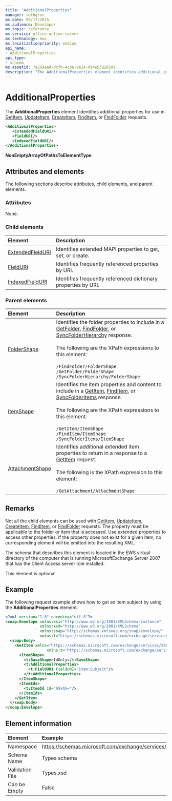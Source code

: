 ```yaml
---
title: "AdditionalProperties"
manager: sethgros
ms.date: 09/17/2015
ms.audience: Developer
ms.topic: reference
ms.service: office-online-server
ms.technology: ews
ms.localizationpriority: medium
api_name:
- AdditionalProperties
api_type:
- schema
ms.assetid: 7a269aed-dcfd-4c3e-9e14-094e53828101
description: "The AdditionalProperties element identifies additional properties for use in GetItem, UpdateItem, CreateItem, FindItem, or FindFolder requests."
---
```


# AdditionalProperties

The **AdditionalProperties** element identifies additional properties for use in [GetItem](getitem.md), [UpdateItem](updateitem.md), [CreateItem](createitem.md), [FindItem](finditem.md), or [FindFolder](findfolder.md) requests. 
  
```xml
<AdditionalProperties>
   <ExtendedFieldURI/>
   <FieldURI/>
   <IndexedFieldURI/>
</AdditionalProperties>
```

 **NonEmptyArrayOfPathsToElementType**
## Attributes and elements

The following sections describe attributes, child elements, and parent elements.
  
### Attributes

None.
  
### Child elements

|**Element**|**Description**|
|:-----|:-----|
|[ExtendedFieldURI](extendedfielduri.md) <br/> |Identifies extended MAPI properties to get, set, or create.  <br/> |
|[FieldURI](fielduri.md) <br/> |Identifies frequently referenced properties by URI.  <br/> |
|[IndexedFieldURI](indexedfielduri.md) <br/> |Identifies frequently referenced dictionary properties by URI.  <br/> |
   
### Parent elements

|**Element**|**Description**|
|:-----|:-----|
|[FolderShape](foldershape.md) <br/> | Identifies the folder properties to include in a [GetFolder](getfolder.md), [FindFolder](findfolder.md), or [SyncFolderHierarchy](syncfolderhierarchy.md) response.<br/><br/>  The following are the XPath expressions to this element:<br/><br/>  `/FindFolder/FolderShape` <br/>  `/GetFolder/FolderShape` <br/>  `/SyncFolderHierarchy/FolderShape` <br/> |
|[ItemShape](itemshape.md) <br/> | Identifies the item properties and content to include in a [GetItem](getitem.md), [FindItem](finditem.md), or [SyncFolderItems](syncfolderitems.md) response.<br/><br/>  The following are the XPath expressions to this element:<br/><br/>  `/GetItem/ItemShape` <br/>  `/FindItem/ItemShape` <br/>  `/SyncFolderItems/ItemShape` <br/> |
|[AttachmentShape](attachmentshape.md) <br/> |Identifies additional extended item properties to return in a response to a [GetItem](getitem.md) request.<br/><br/> The following is the XPath expression to this element:<br/><br/>  `/GetAttachment/AttachmentShape` <br/> |
   
## Remarks

Not all the child elements can be used with [GetItem](getitem.md), [UpdateItem](updateitem.md), [CreateItem](createitem.md), [FindItem](finditem.md), or [FindFolder](findfolder.md) requests. The property must be applicable to the folder or item that is accessed. Use extended properties to access other properties. If the property does not exist for a given item, no corresponding element will be emitted into the resulting XML. 
  
The schema that describes this element is located in the EWS virtual directory of the computer that is running MicrosoftExchange Server 2007 that has the Client Access server role installed. 
  
This element is optional.
  
## Example

The following request example shows how to get an item subject by using the **AdditionalProperties** element. 
  
```XML
<?xml version="1.0" encoding="utf-8"?>
<soap:Envelope xmlns:xsi="http://www.w3.org/2001/XMLSchema-instance"
               xmlns:xsd="http://www.w3.org/2001/XMLSchema"
               xmlns:soap="http://schemas.xmlsoap.org/soap/envelope/"
               xmlns:t="https://schemas.microsoft.com/exchange/services/2006/types">
  <soap:Body>
    <GetItem xmlns="https://schemas.microsoft.com/exchange/services/2006/messages" 
                  xmlns:t="https://schemas.microsoft.com/exchange/services/2006/types">
      <ItemShape>
        <t:BaseShape>IdOnly</t:BaseShape>
        <t:AdditionalProperties>
          <t:FieldURI FieldURI="item:Subject"/>
        </t:AdditionalProperties>
      </ItemShape>
      <ItemIds>
        <t:ItemId Id="ASkAS="/>
      </ItemIds>
    </GetItem>
  </soap:Body>
</soap:Envelope>
```

## Element information

|Element|Example|
|:-----|:-----|
|Namespace  <br/> |https://schemas.microsoft.com/exchange/services/2006/types  <br/> |
|Schema Name  <br/> |Types schema  <br/> |
|Validation File  <br/> |Types.xsd  <br/> |
|Can be Empty  <br/> |False  <br/> |
   

